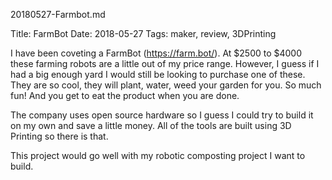 20180527-Farmbot.md

Title: FarmBot
Date: 2018-05-27 
Tags: maker, review, 3DPrinting

I have been coveting a FarmBot (https://farm.bot/).  At $2500 to $4000 these farming robots are a little out of my price range. However, I guess if I had a big enough yard I would still be looking to purchase one of these. They are so cool, they will plant, water, weed your garden for you.  So much fun!  And you get to eat the product when you are done.

The company uses open source hardware so I guess I could try to build it on my own and save a little money. All of the tools are built using 3D Printing so there is that.  

This project would go well with my robotic composting project I want to build.
